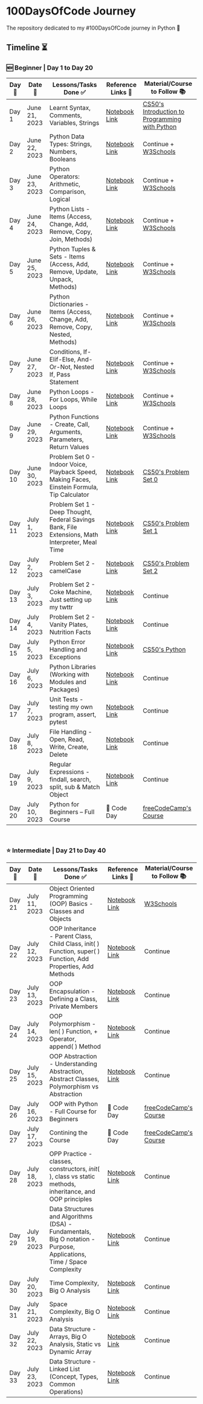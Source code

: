 # 100DaysOfCode Journey
The repository dedicated to my #100DaysOfCode journey in Python 🐍

## Timeline ⏳
### 🆕 Beginner | Day 1 to Day 20

|**Day 📌**|**Date 📆**|**Lessons/Tasks Done ✅**|**Reference Links 🔗**|**Material/Course to Follow 📚**|
|---|-----|-----------|-----------|-----------|
|Day 1|June 21, 2023|Learnt Syntax, Comments, Variables, Strings|[Notebook Link](https://github.com/sazidthe1/100DaysOfCode/blob/main/Day1.py)|[CS50's Introduction to Programming with Python](https://www.edx.org/course/cs50s-introduction-to-programming-with-python)|
|Day 2|June 22, 2023|Python Data Types: Strings, Numbers, Booleans|[Notebook Link](https://github.com/sazidthe1/100DaysOfCode/blob/main/Day2.ipynb)|Continue + [W3Schools](https://www.w3schools.com/python/python_datatypes.asp)|
|Day 3|June 23, 2023|Python Operators: Arithmetic, Comparison, Logical|[Notebook Link](https://github.com/sazidthe1/100DaysOfCode/blob/main/Day3.ipynb)|Continue + [W3Schools](https://www.w3schools.com/python/python_operators.asp)|
|Day 4|June 24, 2023|Python Lists - Items (Access, Change, Add, Remove, Copy, Join, Methods)|[Notebook Link](https://github.com/sazidthe1/100DaysOfCode/blob/main/Day4.ipynb)|Continue + [W3Schools](https://www.w3schools.com/python/python_lists.asp)|
|Day 5|June 25, 2023|Python Tuples & Sets - Items (Access, Add, Remove, Update, Unpack, Methods)|[Notebook Link](https://github.com/sazidthe1/100DaysOfCode/blob/main/Day5.ipynb)|Continue + [W3Schools](https://www.w3schools.com/python/python_tuples.asp)|
|Day 6|June 26, 2023|Python Dictionaries - Items (Access, Change, Add, Remove, Copy, Nested, Methods)|[Notebook Link](https://github.com/sazidthe1/100DaysOfCode/blob/main/Day6.ipynb)|Continue + [W3Schools](https://www.w3schools.com/python/python_dictionaries.asp)|
|Day 7|June 27, 2023|Conditions, If-Elif-Else, And-Or-Not, Nested If, Pass Statement|[Notebook Link](https://github.com/sazidthe1/100DaysOfCode/blob/main/Day7.ipynb)|Continue + [W3Schools](https://www.w3schools.com/python/python_conditions.asp)|
|Day 8|June 28, 2023|Python Loops - For Loops, While Loops|[Notebook Link](https://github.com/sazidthe1/100DaysOfCode/blob/main/Day8.ipynb)|Continue + [W3Schools](https://www.w3schools.com/python/python_while_loops.asp)|
|Day 9|June 29, 2023|Python Functions - Create, Call, Arguments, Parameters, Return Values|[Notebook Link](https://github.com/sazidthe1/100DaysOfCode/blob/main/Day9.ipynb)|Continue + [W3Schools](https://www.w3schools.com/python/python_functions.asp)|
|Day 10|June 30, 2023|Problem Set 0 - Indoor Voice, Playback Speed, Making Faces, Einstein Formula, Tip Calculator|[Notebook Link](https://github.com/sazidthe1/100DaysOfCode/blob/main/Day10.ipynb)|[CS50's Problem Set 0](https://cs50.harvard.edu/python/2022/psets/0/)|
|Day 11|July 1, 2023|Problem Set 1 - Deep Thought, Federal Savings Bank, File Extensions, Math Interpreter, Meal Time|[Notebook Link](https://github.com/sazidthe1/100DaysOfCode/blob/main/Day11.ipynb)|[CS50's Problem Set 1](https://cs50.harvard.edu/python/2022/psets/1/)|
|Day 12|July 2, 2023|Problem Set 2 - camelCase|[Notebook Link](https://github.com/sazidthe1/100DaysOfCode/blob/main/Day12.ipynb)|[CS50's Problem Set 2](https://cs50.harvard.edu/python/2022/psets/2/)|
|Day 13|July 3, 2023|Problem Set 2 - Coke Machine, Just setting up my twttr|[Notebook Link](https://github.com/sazidthe1/100DaysOfCode/blob/main/Day13.ipynb)|Continue|
|Day 14|July 4, 2023|Problem Set 2 - Vanity Plates, Nutrition Facts|[Notebook Link](https://github.com/sazidthe1/100DaysOfCode/blob/main/Day14.ipynb)|Continue|
|Day 15|July 5, 2023|Python Error Handling and Exceptions|[Notebook Link](https://github.com/sazidthe1/100DaysOfCode/blob/main/Day15.ipynb)|[CS50's Python](https://www.edx.org/course/cs50s-introduction-to-programming-with-python)|
|Day 16|July 6, 2023|Python Libraries (Working with Modules and Packages)|[Notebook Link](https://github.com/sazidthe1/100DaysOfCode/blob/main/Python%20Fundamentals/day16_libraries.ipynb)|Continue|
|Day 17|July 7, 2023|Unit Tests - testing my own program, assert, pytest|[Notebook Link](https://github.com/sazidthe1/100DaysOfCode/blob/main/Python%20Fundamentals/day17_unit_tests.ipynb)|Continue|
|Day 18|July 8, 2023|File Handling - Open, Read, Write, Create, Delete|[Notebook Link](https://github.com/sazidthe1/100DaysOfCode/blob/main/Python%20Fundamentals/day18_file_handling.ipynb)|Continue|
|Day 19|July 9, 2023|Regular Expressions - findall, search, split, sub & Match Object|[Notebook Link](https://github.com/sazidthe1/100DaysOfCode/blob/main/Python%20Fundamentals/day19_regular_expressions.ipynb)|Continue|
|Day 20|July 10, 2023|Python for Beginners – Full Course|🚫 Code Day|[freeCodeCamp's Course](https://youtu.be/eWRfhZUzrAc)|
<br>

### ⭐️ Intermediate | Day 21 to Day 40

|**Day 📌**|**Date 📆**|**Lessons/Tasks Done ✅**|**Reference Links 🔗**|**Material/Course to Follow 📚**|
|---|-----|-----------|-----------|-----------|
|Day 21|July 11, 2023|Object Oriented Programming (OOP) Basics - Classes and Objects|[Notebook Link](https://github.com/sazidthe1/100DaysOfCode/blob/main/Python%20Intermediate/day21_classes_and_objects.ipynb)|[W3Schools](https://www.w3schools.com/python/python_classes.asp)|
|Day 22|July 12, 2023|OOP Inheritance - Parent Class, Child Class, init( ) Function, super( ) Function, Add Properties, Add Methods|[Notebook Link](https://github.com/sazidthe1/100DaysOfCode/blob/main/Python%20Intermediate/day22_oop_inheritance.ipynb)|Continue|
|Day 23|July 13, 2023|OOP Encapsulation - Defining a Class, Private Members|[Notebook Link](https://github.com/sazidthe1/100DaysOfCode/blob/main/Python%20Intermediate/day23_oop_encapsulation.ipynb)|Continue|
|Day 24|July 14, 2023|OOP Polymorphism - len( ) Function, + Operator, append( ) Method|[Notebook Link](https://github.com/sazidthe1/100DaysOfCode/blob/main/Python%20Intermediate/day24_oop_polymorphism.ipynb)|Continue|
|Day 25|July 15, 2023|OOP Abstraction - Understanding Abstraction, Abstract Classes, Polymorphism vs Abstraction|[Notebook Link](https://github.com/sazidthe1/100DaysOfCode/blob/main/Python%20Intermediate/day25_oop_abstraction.ipynb)|Continue|
|Day 26|July 16, 2023|OOP with Python - Full Course for Beginners|🚫 Code Day|[freeCodeCamp's Course](https://youtu.be/Ej_02ICOIgs)|
|Day 27|July 17, 2023|Contining the Course|🚫 Code Day|[freeCodeCamp's Course](https://youtu.be/Ej_02ICOIgs)|
|Day 28|July 18, 2023|OPP Practice - classes, constructors, _init_( ), class vs static methods, inheritance, and OOP principles|[Notebook Link](https://github.com/sazidthe1/100DaysOfCode/tree/main/Python%20Intermediate/day%2028_oop_practice)|Continue|
|Day 29|July 19, 2023|Data Structures and Algorithms (DSA) - Fundamentals, Big O notation - Purpose, Applications, Time / Space Complexity|[Notebook Link](https://github.com/sazidthe1/100DaysOfCode/blob/main/Data%20Structures%20and%20Algorithms/day29_dsa_fundamentals.ipynb)|Continue|
|Day 30|July 20, 2023|Time Complexity, Big O Analysis|[Notebook Link](https://github.com/sazidthe1/100DaysOfCode/blob/main/Data%20Structures%20and%20Algorithms/day31_ds_linked_list.ipynb)|Continue|
|Day 31|July 21, 2023|Space Complexity, Big O Analysis|[Notebook Link](https://github.com/sazidthe1/100DaysOfCode/blob/main/Data%20Structures%20and%20Algorithms/day31_ds_linked_list.ipynb)|Continue|
|Day 32|July 22, 2023|Data Structure - Arrays, Big O Analysis, Static vs Dynamic Array|[Notebook Link](https://github.com/sazidthe1/100DaysOfCode/blob/main/Data%20Structures%20and%20Algorithms/day30_ds_arrays.ipynb)|Continue|
|Day 33|July 23, 2023|Data Structure - Linked List (Concept, Types, Common Operations)|[Notebook Link](https://github.com/sazidthe1/100DaysOfCode/blob/main/Data%20Structures%20and%20Algorithms/day33_ds_linked_list.ipynb)|Continue|

